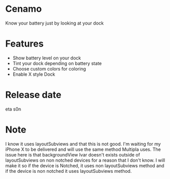 # Cenamo
Know your battery just by looking at your dock
# Features
- Show battery level on your dock
- Tint your dock depending on battery state
- Choose custom colors for coloring 
- Enable X style Dock
# Release date
eta s0n
# Note
I know it uses layoutSubviews and that this is not good. I'm waiting for my iPhone X to be delivered and will use the same method Multipla uses.
The issue here is that backgroundView Ivar doesn't exists outside of layoutSubviews on non notched devices for a reason that I don't know.
I will make it so if the device is Notched, it uses non layoutSubviews method and if the device is non notched it uses layoutSubviews method.

